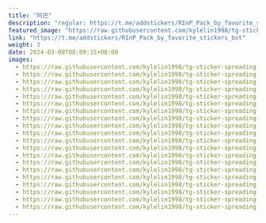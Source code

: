 ```yaml
---
title: "阿巴"
description: "regular: https://t.me/addstickers/RInP_Pack_by_favorite_stickers_bot"
featured_image: "https://raw.githubusercontent.com/kylelin1998/tg-sticker-spreading-worldwide-images/main/img/20740e53-178b-40bd-862f-21347a0217f6.jpg"
link: "https://t.me/addstickers/RInP_Pack_by_favorite_stickers_bot"
weight: 3
date: 2024-03-08T08:09:15+08:00
images:
  - https://raw.githubusercontent.com/kylelin1998/tg-sticker-spreading-worldwide-images/main/img/20740e53-178b-40bd-862f-21347a0217f6.jpg
  - https://raw.githubusercontent.com/kylelin1998/tg-sticker-spreading-worldwide-images/main/img/876c07b5-694c-49b6-9aa2-09ad368a7792.jpg
  - https://raw.githubusercontent.com/kylelin1998/tg-sticker-spreading-worldwide-images/main/img/cc4b7acf-08ba-49cd-bb49-bfe055c37c12.jpg
  - https://raw.githubusercontent.com/kylelin1998/tg-sticker-spreading-worldwide-images/main/img/13d49fa6-1b05-43b0-bc83-cb04421b462b.jpg
  - https://raw.githubusercontent.com/kylelin1998/tg-sticker-spreading-worldwide-images/main/img/8a672cd1-9157-4cf5-9ce3-1c16a8570419.jpg
  - https://raw.githubusercontent.com/kylelin1998/tg-sticker-spreading-worldwide-images/main/img/372f37b7-3b4d-4b44-85e2-c449869c1503.jpg
  - https://raw.githubusercontent.com/kylelin1998/tg-sticker-spreading-worldwide-images/main/img/2020f769-7400-45a9-aa97-fe895e5779ec.jpg
  - https://raw.githubusercontent.com/kylelin1998/tg-sticker-spreading-worldwide-images/main/img/c8388441-1a40-478a-9116-da9687ebf400.jpg
  - https://raw.githubusercontent.com/kylelin1998/tg-sticker-spreading-worldwide-images/main/img/4383cccf-da63-486c-b3fe-2a7612bdca98.jpg
  - https://raw.githubusercontent.com/kylelin1998/tg-sticker-spreading-worldwide-images/main/img/6d3595d8-bddc-4392-93f0-7e5091136957.jpg
  - https://raw.githubusercontent.com/kylelin1998/tg-sticker-spreading-worldwide-images/main/img/72753a18-cdff-4ef9-b21b-d483bfeb9f9a.jpg
  - https://raw.githubusercontent.com/kylelin1998/tg-sticker-spreading-worldwide-images/main/img/1da82535-7b31-4212-b2a6-f06c775a3fe5.jpg
  - https://raw.githubusercontent.com/kylelin1998/tg-sticker-spreading-worldwide-images/main/img/a05863f7-547f-477c-9d7a-a975f24ec633.jpg
  - https://raw.githubusercontent.com/kylelin1998/tg-sticker-spreading-worldwide-images/main/img/8ca8702b-5cf9-4902-93b2-7b0a8ae848e8.jpg
  - https://raw.githubusercontent.com/kylelin1998/tg-sticker-spreading-worldwide-images/main/img/b559413f-bb35-42b2-b28d-8953394f3987.jpg
  - https://raw.githubusercontent.com/kylelin1998/tg-sticker-spreading-worldwide-images/main/img/043bcadd-b399-4a10-bafd-930dc175caf0.jpg
  - https://raw.githubusercontent.com/kylelin1998/tg-sticker-spreading-worldwide-images/main/img/c589d27f-b589-43f4-9ef9-f0bd6fd2dfe6.jpg
  - https://raw.githubusercontent.com/kylelin1998/tg-sticker-spreading-worldwide-images/main/img/a823b600-b299-4059-bc4a-ede5628d40e7.jpg
  - https://raw.githubusercontent.com/kylelin1998/tg-sticker-spreading-worldwide-images/main/img/f961cdbf-9bc1-45a0-95e6-b615bb7a0aba.jpg
  - https://raw.githubusercontent.com/kylelin1998/tg-sticker-spreading-worldwide-images/main/img/9a7d9efc-818e-4750-8051-8c7a8fdfe424.jpg
---
```

